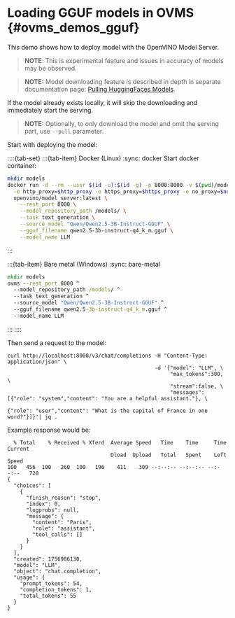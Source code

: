 # Loading GGUF models in OVMS {#ovms_demos_gguf}

This demo shows how to deploy  model with the OpenVINO Model Server.

> **NOTE**: This is experimental feature and issues in accuracy of models may be observed.

> **NOTE:** Model downloading feature is described in depth in separate documentation page: [Pulling HuggingFaces Models](../../docs/pull_hf_models.md).

If the model already exists locally, it will skip the downloading and immediately start the serving.

> **NOTE:** Optionally, to only download the model and omit the serving part, use `--pull` parameter.

Start with deploying the model:

::::{tab-set}
:::{tab-item} Docker (Linux)
:sync: docker
Start docker container:
```bash
mkdir models
docker run -d --rm --user $(id -u):$(id -g) -p 8000:8000 -v $(pwd)/models:/models/:rw \
  -e http_proxy=$http_proxy -e https_proxy=$https_proxy -e no_proxy=$no_proxy \
  openvino/model_server:latest \
    --rest_port 8000 \
    --model_repository_path /models/ \
    --task text_generation \
    --source_model "Qwen/Qwen2.5-3B-Instruct-GGUF" \
    --gguf_filename qwen2.5-3b-instruct-q4_k_m.gguf \
    --model_name LLM
```
:::

:::{tab-item} Bare metal (Windows)
:sync: bare-metal
```bat
mkdir models
ovms --rest_port 8000 ^
  --model_repository_path /models/ ^
  --task text_generation ^
  --source_model "Qwen/Qwen2.5-3B-Instruct-GGUF" ^
  --gguf_filename qwen2.5-3b-instruct-q4_k_m.gguf ^
  --model_name LLM
```
:::
::::

Then send a request to the model:

```text
curl http://localhost:8000/v3/chat/completions -H "Content-Type: application/json" \
                                               -d '{"model": "LLM", \
                                                    "max_tokens":300, \
                                                    "stream":false, \
                                                    "messages": [{"role": "system","content": "You are a helpful assistant."}, \
                                                                 {"role": "user","content": "What is the capital of France in one word?"}]}'| jq .
```

Example response would be:

```text
  % Total    % Received % Xferd  Average Speed   Time    Time     Time  Current
                                 Dload  Upload   Total   Spent    Left  Speed
100   456  100   260  100   196    411    309 --:--:-- --:--:-- --:--:--   720
{
  "choices": [
    {
      "finish_reason": "stop",
      "index": 0,
      "logprobs": null,
      "message": {
        "content": "Paris",
        "role": "assistant",
        "tool_calls": []
      }
    }
  ],
  "created": 1756986130,
  "model": "LLM",
  "object": "chat.completion",
  "usage": {
    "prompt_tokens": 54,
    "completion_tokens": 1,
    "total_tokens": 55
  }
}
```
